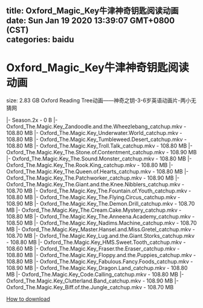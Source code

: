 
title: Oxford_Magic_Key牛津神奇钥匙阅读动画
date: Sun Jan 19 2020 13:39:07 GMT+0800 (CST)    
categories: baidu
---

# Oxford_Magic_Key牛津神奇钥匙阅读动画
size: 2.83 GB
 Oxford Reading Tree动画——神奇之钥-3-6岁英语动画片-两小无猜网
 
|- Season.2x - 0 B
|- Oxford_The.Magic.Key_Zandoodle.and.the.Wheezlebang_catchup.mkv - 108.80 MB
|- Oxford_The.Magic.Key_Underwater.World_catchup.mkv - 108.80 MB
|- Oxford_The.Magic.Key_Tumbleweed.Desert_catchup.mkv - 108.80 MB
|- Oxford_The.Magic.Key_Troll.Talk_catchup.mkv - 108.80 MB
|- Oxford_The.Magic.Key_The.Stone.of.Contentment_catchup.mkv - 108.90 MB
|- Oxford_The.Magic.Key_The.Sound.Monster_catchup.mkv - 108.80 MB
|- Oxford_The.Magic.Key_The.Rook.King_catchup.mkv - 108.80 MB
|- Oxford_The.Magic.Key_The.Queen.of.Hearts_catchup.mkv - 108.80 MB
|- Oxford_The.Magic.Key_The.Patchworker_catchup.mkv - 108.90 MB
|- Oxford_The.Magic.Key_The.Giant.and.the.Knee.Nibblers_catchup.mkv - 108.70 MB
|- Oxford_The.Magic.Key_The.Fountain.of.Youth_catchup.mkv - 108.80 MB
|- Oxford_The.Magic.Key_The.Flying.Circus_catchup.mkv - 108.90 MB
|- Oxford_The.Magic.Key_The.Demon.Drill_catchup.mkv - 108.70 MB
|- Oxford_The.Magic.Key_The.Cream.Cake.Mystery_catchup.mkv - 108.80 MB
|- Oxford_The.Magic.Key_The.Anneena.Academy_catchup.mkv - 108.50 MB
|- Oxford_The.Magic.Key_Nadims.Machine_catchup.mkv - 108.70 MB
|- Oxford_The.Magic.Key_Master.Hansel.and.Miss.Gretel_catchup.mkv - 108.70 MB
|- Oxford_The.Magic.Key_Lug.and.the.Giant.Storks_catchup.mkv - 108.80 MB
|- Oxford_The.Magic.Key_HMS.Sweet.Tooth_catchup.mkv - 108.60 MB
|- Oxford_The.Magic.Key_Fraser.the.Eraser_catchup.mkv - 108.80 MB
|- Oxford_The.Magic.Key_Floppy.and.the.Puppies_catchup.mkv - 108.80 MB
|- Oxford_The.Magic.Key_Fabulous.Fancy.Foods_catchup.mkv - 108.90 MB
|- Oxford_The.Magic.Key_Dragon.Land_catchup.mkv - 108.80 MB
|- Oxford_The.Magic.Key_Code.Calling_catchup.mkv - 108.80 MB
|- Oxford_The.Magic.Key_Clutterland.Band_catchup.mkv - 108.90 MB
|- Oxford_The.Magic.Key_Biff.of.the.Jungle_catchup.mkv - 108.70 MB

[How to download](https://bpcam.bemobtrk.com/go/2ceec3aa-1ca2-46d6-b9ff-aaa5c184517c?jno=5286)